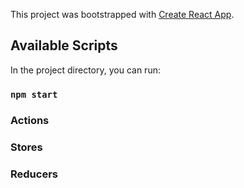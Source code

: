 This project was bootstrapped with [Create React App](https://github.com/facebook/create-react-app).

## Available Scripts

In the project directory, you can run:

### `npm start`
### Actions
### Stores
### Reducers

